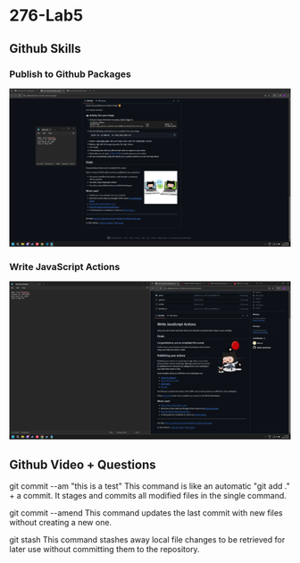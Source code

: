 # 276-Lab5

## Github Skills

### Publish to Github Packages

![Publish to Github Packages Completion](publish_completion.png)

### Write JavaScript Actions

![Write JavaScript Actions Completion](js_actions_completion.png)

## Github Video + Questions

git commit --am "this is a test"
This command is like an automatic "git add ." + a commit. It stages and commits all modified files in the single command.

git commit --amend
This command updates the last commit with new files without creating a new one.

git stash
This command stashes away local file changes to be retrieved for later use without committing them to the repository.
